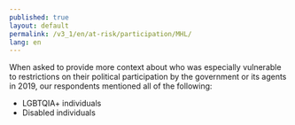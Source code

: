 ```yaml
---
published: true
layout: default
permalink: /v3_1/en/at-risk/participation/MHL/
lang: en
---
```

When asked to provide more context about who was especially vulnerable to restrictions on their political participation by the government or its agents in 2019, our respondents mentioned all of the following:  

- LGBTQIA+ individuals  
- Disabled individuals
